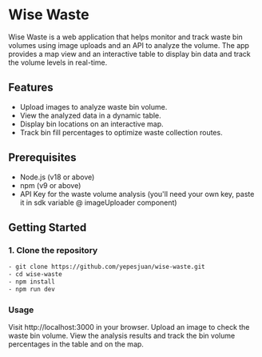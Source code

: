 # Wise Waste

Wise Waste is a web application that helps monitor and track waste bin volumes using image uploads and an API to analyze the volume. The app provides a map view and an interactive table to display bin data and track the volume levels in real-time.

## Features
- Upload images to analyze waste bin volume.
- View the analyzed data in a dynamic table.
- Display bin locations on an interactive map.
- Track bin fill percentages to optimize waste collection routes.

## Prerequisites
- Node.js (v18 or above)
- npm (v9 or above)
- API Key for the waste volume analysis (you'll need your own key, paste it in sdk variable @ imageUploader component)

## Getting Started

### 1. Clone the repository
```bash 
- git clone https://github.com/yepesjuan/wise-waste.git
- cd wise-waste
- npm install
- npm run dev
```

### Usage
Visit http://localhost:3000 in your browser.
Upload an image to check the waste bin volume.
View the analysis results and track the bin volume percentages in the table and on the map.

